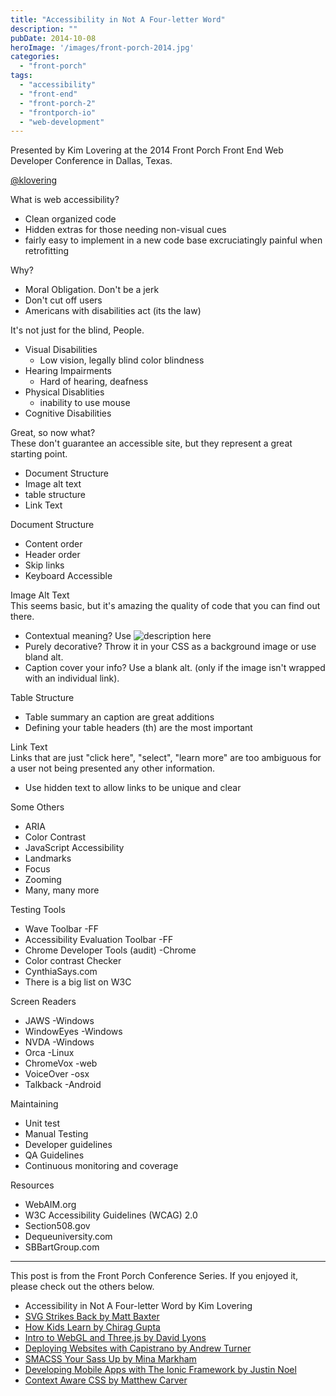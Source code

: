 ```yaml
---
title: "Accessibility in Not A Four-letter Word"
description: ""
pubDate: 2014-10-08
heroImage: '/images/front-porch-2014.jpg'
categories: 
  - "front-porch"
tags: 
  - "accessibility"
  - "front-end"
  - "front-porch-2"
  - "frontporch-io"
  - "web-development"
---
```


Presented by Kim Lovering at the 2014 Front Porch Front End Web Developer Conference in Dallas, Texas.

[@klovering](twitter.com/klovering)  
  
What is web accessibility?

- Clean organized code
- Hidden extras for those needing non-visual cues
- fairly easy to implement in a new code base excruciatingly painful when retrofitting

Why?

- Moral Obligation. Don't be a jerk
- Don't cut off users
- Americans with disabilities act (its the law)

It's not just for the blind, People.

- Visual Disabilities
    - Low vision, legally blind color blindness
- Hearing Impairments
    - Hard of hearing, deafness
- Physical Disablities
    - inability to use mouse
- Cognitive Disabilities

Great, so now what?  
These don't guarantee an accessible site, but they represent a great starting point.

- Document Structure
- Image alt text
- table structure
- Link Text

Document Structure

- Content order
- Header order
- Skip links
- Keyboard Accessible

Image Alt Text  
This seems basic, but it's amazing the quality of code that you can find out there.

- Contextual meaning? Use <img alt="description here">
- Purely decorative? Throw it in your CSS as a background image or use bland alt.
- Caption cover your info? Use a blank alt. (only if the image isn't wrapped with an individual link).

Table Structure

- Table summary an caption are great additions
- Defining your table headers (th) are the most important

Link Text  
Links that are just "click here", "select", "learn more" are too ambiguous for a user not being presented any other information.

- Use hidden text to allow links to be unique and clear

Some Others

- ARIA
- Color Contrast
- JavaScript Accessibility
- Landmarks
- Focus
- Zooming
- Many, many more

Testing Tools

- Wave Toolbar -FF
- Accessibility Evaluation Toolbar -FF
- Chrome Developer Tools (audit) -Chrome
- Color contrast Checker
- CynthiaSays.com
- There is a big list on W3C

Screen Readers

- JAWS -Windows
- WindowEyes -Windows
- NVDA -Windows
- Orca -Linux
- ChromeVox -web
- VoiceOver -osx
- Talkback -Android

Maintaining

- Unit test
- Manual Testing
- Developer guidelines
- QA Guidelines
- Continuous monitoring and coverage

Resources

- WebAIM.org
- W3C Accessibility Guidelines (WCAG) 2.0
- Section508.gov
- Dequeuniversity.com
- SBBartGroup.com

* * *

This post is from the Front Porch Conference Series. If you enjoyed it, please check out the others below.

- Accessibility in Not A Four-letter Word by Kim Lovering
- [SVG Strikes Back by Matt Baxter](http://www.pauljeter.net/web-development/conferences/front-porch/svg-strikes-back-matt-baxter-2014-front-porch-front-end-web-developer-conference-in-dallas-texas/ "SVG Strikes Back")
- [How Kids Learn by Chirag Gupta](http://www.pauljeter.net/web-development/conferences/front-porch/how-kids-learn-chirag-gupta-2014-front-porch-front-end-web-developer-conference-in-dallas-texas/ "How Kids Learn")
- [Intro to WebGL and Three.js by David Lyons](http://www.pauljeter.net/web-development/conferences/front-porch/intro-to-webgl-and-three-js-david-lyons-2014-front-porch-front-end-web-developer-conference-in-dallas-texas/ "Intro to WebGL and Three.js -David Lyons")
- [Deploying Websites with Capistrano by Andrew Turner](http://www.pauljeter.net/web-development/conferences/front-porch/deploying-websites-with-capistrano/ "Deploying Websites with Capistrano") 
- [SMACSS Your Sass Up by Mina Markham](http://www.pauljeter.net/web-development/conferences/front-porch/smacss-your-sass-up-mina-markham-2014-front-porch-front-end-web-developer-conference-in-dallas-texas/ "SMACSS Your Sass Up")
- [Developing Mobile Apps with The Ionic Framework by Justin Noel](http://www.pauljeter.net/web-development/conferences/front-porch/developing-mobile-apps-with-the-ionic-framework-justin-noel-2014-front-porch-front-end-web-developer-conference-in-dallas-texas/ "Developing Mobile Apps with The Ionic Framework -Justin Noel")
- [Context Aware CSS by Matthew Carver](http://www.pauljeter.net/web-development/conferences/front-porch/context-aware-css-matthew-carver-2014-front-porch-front-end-web-developer-conference-in-dallas-texas/ "Context Aware CSS")
